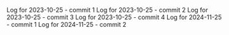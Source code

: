 Log for 2023-10-25 - commit 1
Log for 2023-10-25 - commit 2
Log for 2023-10-25 - commit 3
Log for 2023-10-25 - commit 4
Log for 2024-11-25 - commit 1
Log for 2024-11-25 - commit 2
